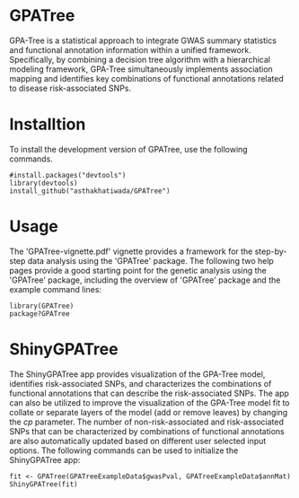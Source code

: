 # GPATree
GPA-Tree is a statistical approach to integrate GWAS summary statistics and functional annotation information within a unified framework. Specifically, by combining a decision tree algorithm with a hierarchical modeling framework, GPA-Tree simultaneously implements association mapping and identifies key combinations of functional annotations related to disease risk-associated SNPs. 

# Installtion
To install the development version of GPATree, use the following commands.

```{r}
#install.packages("devtools")
library(devtools)
install_github("asthakhatiwada/GPATree")
```

# Usage
The 'GPATree-vignette.pdf' vignette provides a framework for the step-by-step data analysis using the 'GPATree' package. The following two help pages provide a good starting point for the genetic analysis using the 'GPATree' package, including the overview of 'GPATree' package and the example command lines:

```{r}
library(GPATree)
package?GPATree
```

# ShinyGPATree
The ShinyGPATree app provides visualization of the GPA-Tree model, identifies risk-associated SNPs, and characterizes the combinations of functional annotations that can describe the risk-associated SNPs. The app can also be utilized to improve the visualization of the GPA-Tree model fit to collate or separate layers of the model (add or remove leaves) by changing the $cp$ parameter. The number of non-risk-associated and risk-associated SNPs that can be characterized by combinations of functional annotations are also automatically updated based on different user selected input options. The following commands can be used to initialize the ShinyGPATree app:

```{r}
fit <- GPATree(GPATreeExampleData$gwasPval, GPATreeExampleData$annMat)
ShinyGPATree(fit)
```
